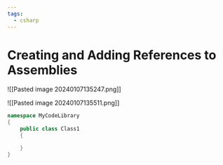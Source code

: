 ```yaml
---
tags:
  - csharp
---
```

# Creating and Adding References to Assemblies

![[Pasted image 20240107135247.png]]

![[Pasted image 20240107135511.png]]
```c#
namespace MyCodeLibrary
{
    public class Class1
    {

    }
}
```


